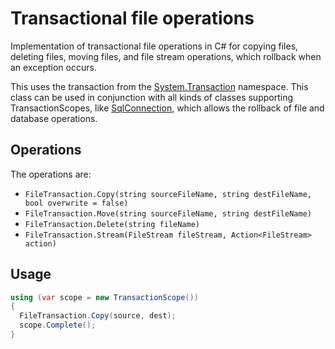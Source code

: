# Transactional file operations

Implementation of transactional file operations in C# for copying files, deleting files, moving files, and file stream operations, 
which rollback when an exception occurs.

This uses the transaction from the [System.Transaction](https://docs.microsoft.com/dotnet/api/system.transactions) namespace.
This class can be used in conjunction with all kinds of classes supporting TransactionScopes, like [SqlConnection](https://docs.microsoft.com/dotnet/api/system.data.sqlclient.sqlconnection),
which allows the rollback of file and database operations.

## Operations
The operations are:
* `FileTransaction.Copy(string sourceFileName, string destFileName, bool overwrite = false)`
* `FileTransaction.Move(string sourceFileName, string destFileName)`
* `FileTransaction.Delete(string fileName)`
* `FileTransaction.Stream(FileStream fileStream, Action<FileStream> action)`

## Usage
```csharp
using (var scope = new TransactionScope())
{
  FileTransaction.Copy(source, dest);
  scope.Complete();
}
```